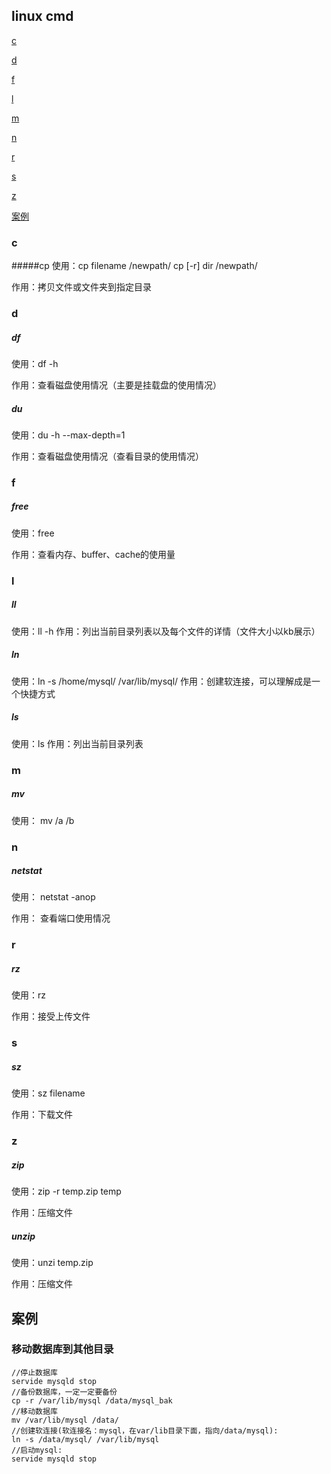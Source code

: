 ## linux cmd

[c](https://github.com/moonye6/blog/blob/master/201509/linux_cmd.md#c)

[d](https://github.com/moonye6/blog/blob/master/201509/linux_cmd.md#d)

[f](https://github.com/moonye6/blog/blob/master/201509/linux_cmd.md#f)

[l](https://github.com/moonye6/blog/blob/master/201509/linux_cmd.md#l)

[m](https://github.com/moonye6/blog/blob/master/201509/linux_cmd.md#m)

[n](https://github.com/moonye6/blog/blob/master/201509/linux_cmd.md#n)

[r](https://github.com/moonye6/blog/blob/master/201509/linux_cmd.md#r)

[s](https://github.com/moonye6/blog/blob/master/201509/linux_cmd.md#s)

[z](https://github.com/moonye6/blog/blob/master/201509/linux_cmd.md#z)

[案例](https://github.com/moonye6/blog/blob/master/201509/linux_cmd.md#案例)

### c
#####cp
使用：cp filename /newpath/
      cp [-r] dir /newpath/    

作用：拷贝文件或文件夹到指定目录

### d
##### df
使用：df -h

作用：查看磁盘使用情况（主要是挂载盘的使用情况）

##### du
使用：du -h --max-depth=1

作用：查看磁盘使用情况（查看目录的使用情况）

### f
##### free
使用：free

作用：查看内存、buffer、cache的使用量



### l
##### ll
使用：ll -h
作用：列出当前目录列表以及每个文件的详情（文件大小以kb展示）

##### ln
使用：ln -s /home/mysql/ /var/lib/mysql/
作用：创建软连接，可以理解成是一个快捷方式

##### ls
使用：ls
作用：列出当前目录列表

### m
##### mv
使用： mv /a /b

### n
##### netstat
使用： netstat -anop

作用： 查看端口使用情况


### r
##### rz
使用：rz

作用：接受上传文件

### s
##### sz
使用：sz filename

作用：下载文件

### z
##### zip
使用：zip -r temp.zip temp

作用：压缩文件

##### unzip
使用：unzi  temp.zip

作用：压缩文件


## 案例
### 移动数据库到其他目录

```
//停止数据库
servide mysqld stop
//备份数据库，一定一定要备份
cp -r /var/lib/mysql /data/mysql_bak
//移动数据库
mv /var/lib/mysql /data/
//创建软连接(软连接名：mysql，在var/lib目录下面，指向/data/mysql):
ln -s /data/mysql/ /var/lib/mysql
//启动mysql:
servide mysqld stop
```


